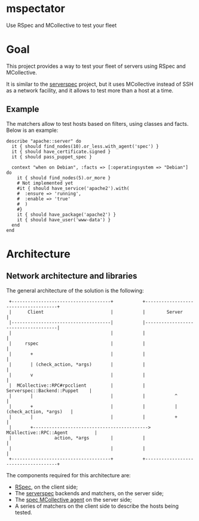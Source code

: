 mspectator
==========

Use RSpec and MCollective to test your fleet

# Goal

This project provides a way to test your fleet of servers using RSpec and MCollective.

It is similar to the [serverspec](http://serverspec.org) project, but it uses MCollective instead of SSH as a network facility, and it allows to test more than a host at a time.

## Example

The matchers allow to test hosts based on filters, using classes and facts. Below is an example:

    describe "apache::server" do
      it { should find_nodes(10).or_less.with_agent('spec') }
      it { should have_certificate.signed }
      it { should pass_puppet_spec }

      context "when on Debian", :facts => [:operatingsystem => "Debian"] do
        it { should find_nodes(5).or_more }
        # Not implemented yet
        #it { should have_service('apache2').with(
        #  :ensure => 'running',
        #  :enable => 'true'
        #  )
        #}
        it { should have_package('apache2') }
        it { should have_user('www-data') }
      end
    end

# Architecture

## Network architecture and libraries

The general architecture of the solution is the following:

     +-------------------------------------+           +-------------------------------------+
     |      Client                         |           |        Server                       |
     |-------------------------------------|           |-------------------------------------|
     |                                     |           |                                     |
     |     rspec                           |           |                                     |
     |       +                             |           |                                     |
     |       | (check_action, *args)       |           |                                     |
     |       v                             |           |                                     |
     |  MCollective::RPC#rpcclient         |           |      Serverspec::Backend::Puppet    |
     |       |                             |           |           ^                         |
     |       +                             |           |           | (check_action, *args)   |
     |       |                             |           |           +                         |
     |       +------------------------------------------->  MCollective::RPC::Agent          |
     |                action, *args        |           |                                     |
     |                                     |           |                                     |
     +-------------------------------------+           +-------------------------------------+


The components required for this architecture are:

* [RSpec](http://rspec.info), on the client side;
* The [serverspec](http://serverspec.org) backends and matchers, on the server side;
* The [spec MCollective agent](https://github.com/camptocamp/puppet-spec/tree/master/files/mcollective/agent) on the server side;
* A series of matchers on the client side to describe the hosts being tested.


